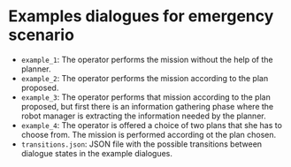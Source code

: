 # Examples dialogues for emergency scenario

- `example_1`: The operator performs the mission without the help of the planner.
- `example_2`: The operator performs the mission according to the plan proposed.
- `example_3`: The operator performs that mission according to the plan proposed, but first there is an information gathering phase where the robot manager is extracting the information needed by the planner.
- `example_4`: The operator is offered a choice of two plans that she has to choose from. The mission is performed according ot the plan chosen.
- `transitions.json`: JSON file with the possible transitions between dialogue states in the example dialogues.